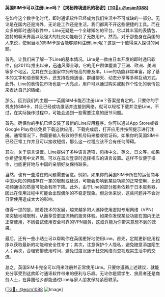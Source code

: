 **英国SIM卡可以注册Line吗？【揭秘跨境通讯的秘密】[[TG💪+ @esim1088](https://t.me/s/esim1088)]**

在如今这个数字化时代，即时通讯软件已经成为我们生活中不可或缺的一部分。无论是在国内还是海外，无论是工作还是生活，我们都离不开这些便捷的工具。而在众多的即时通讯软件中，Line无疑是一个全球知名的平台。它以其丰富的表情包、独特的聊天界面以及强大的社交功能吸引了无数用户。然而，对于那些身在英国的人来说，使用当地的SIM卡是否能够顺利注册Line呢？这是一个值得深入探讨的问题。

首先，让我们来了解一下Line的基本情况。Line是一款由日本开发的即时通讯软件，自2011年推出以来，迅速风靡全球。它的用户群体覆盖了亚洲、欧洲、美洲等多个地区，尤其在东亚国家中拥有极高的普及率。Line的功能非常丰富，除了基本的文字和语音聊天外，还支持视频通话、群组聊天、动态分享等多种互动方式。此外，Line的表情包市场也是一大亮点，用户可以通过购买或制作个性化的表情包来表达自己的情绪。

那么，回到我们的主题——英国SIM卡能否注册Line？答案是肯定的。只要你的手机支持SIM卡，并且已经成功激活并连接到网络，就可以轻松下载并注册Line。不过，在实际操作过程中，可能会遇到一些需要注意的细节问题。

首先，确保你的手机已经安装了最新的Line应用程序。你可以通过App Store或者Google Play商店免费下载这款应用。下载完成后，打开应用并按照提示进行注册。通常情况下，你需要输入有效的手机号码来接收验证码。如果你的英国SIM卡已经正常工作并且可以接收短信，那么这一过程应该不会有任何障碍。

其次，关于语言设置。Line提供了多种语言选项，包括中文、英文、日文等。如果你希望使用中文界面，可以在首次登录时选择相应的语言设置。这样不仅便于操作，也能更好地与中国的亲朋好友保持联系。

当然，也有一些潜在的问题需要留意。例如，如果你的英国SIM卡所在的运营商与中国大陆的网络存在一定的限制或延迟，可能会影响到某些功能的正常使用，比如视频通话的质量可能会有所下降。此外，由于Line的部分服务依赖于日本服务器，因此在使用过程中可能会出现偶尔的不稳定现象。但总体来说，这些问题并不会对日常使用造成太大的影响。

值得一提的是，随着技术的发展，越来越多的人选择使用虚拟专用网络（VPN）来突破地域限制，从而享受更加流畅的服务体验。如果你发现某些功能在国内无法正常使用，不妨尝试使用安全可靠的VPN服务，这或许能为你带来意想不到的效果。

最后，还有一些小贴士可以帮助你在英国更好地使用Line。首先，定期更新应用程序以获取最新的功能和安全性补丁；其次，注意保护个人隐私，避免随意添加陌生人；再次，合理安排使用时间，避免过度沉迷于社交网络而忽视现实生活中的交流。

总之，英国SIM卡完全可以用来注册并正常使用Line。只要你遵循上述建议，就能充分享受到这款即时通讯软件带来的便利与乐趣。无论你是留学生、旅居者还是商务人士，在异国他乡都能通过Line与家人朋友保持紧密联系。

[[TG💪+ @esim1088](https://t.me/s/esim1088) ![Image](https://i.postimg.cc/4NQfJmqS/Snipaste-2025-05-13-00-14-12.png)]